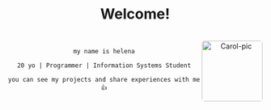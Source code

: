 <h1 align="center">Welcome!</h1>


<div align="center" ><br>
    <img align="right" alt="Carol-pic" height="120" style="border-radius:5px;" src="https://cdn.discordapp.com/attachments/939957411563855903/1173801328535937045/gif.gif?ex=656546ac&is=6552d1ac&hm=e7cce2e0e3f45495a2a87d9900069b47ecef818c1adc28e1acc67fa34a333ab5&">

    my name is helena

    20 yo | Programmer | Information Systems Student

    you can see my projects and share experiences with me 👍
    
</div>

<div style="flex" align="center"><br>    
  
   
</div>
